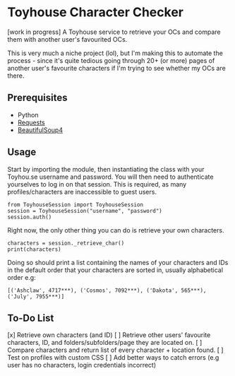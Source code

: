 # Toyhouse Character Checker
[work in progress] A Toyhouse service to retrieve your OCs and compare them with another user's favourited OCs. 

This is very much a niche project (lol), but I'm making this to automate the process - since it's quite tedious going through 20+ (or more) pages of another user's favourite characters if I'm trying to see whether my OCs are there.

## Prerequisites
- Python
- [Requests](https://pypi.org/project/requests/)
- [BeautifulSoup4](https://pypi.org/project/beautifulsoup4/)


## Usage
Start by importing the module, then instantiating the class with your Toyhou.se username and password. 
You will then need to authenticate yourselves to log in on that session. This is required, as many profiles/characters are inaccessible to guest users. 

```
from ToyhouseSession import ToyhouseSession
session = ToyhouseSession("username", "password")
session.auth()
```

Right now, the only other thing you can do is retrieve your own characters. 

```
characters = session._retrieve_char()
print(characters)
```

Doing so should print a list containing the names of your characters and IDs in the default order that your characters are sorted in, usually alphabetical order e.g:

```
[('Ashclaw', 4717***), ('Cosmos', 7092***), ('Dakota', 565***), ('July', 7955***)] 
```


## To-Do List
[x] Retrieve own characters (and ID) 
[ ] Retrieve other users' favourite characters, ID, and folders/subfolders/page they are located on. 
[ ] Compare characters and return list of every character + location found.
[ ] Test on profiles with custom CSS
[ ] Add better ways to catch errors (e.g user has no characters, login credentials incorrect)
